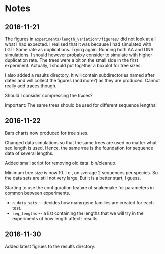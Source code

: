 # Notes

## 2016-11-21

The figures in `experiments/length_variation*/figures/` did not look at
all what I had expected.  I realised that it was because I had
simulated with LGT! Same rate as duplications. Trying again. Running
both AA and DNA simulations. I should however probably consider to
simulate with higher duplication rate. The trees were a bit on the
small side in the first experiment. Actually, I should put together a
boxplot for tree sizes.

I also added a results directory. It will contain subdirectories named
after dates and will collect the figures (and more?) as they are
produced. Cannot really add traces though.

Should I consider compressing the traces?

Important: The same trees should be used for different sequence lengths!


## 2016-11-22

Bars charts now produced for tree sizes.

Changed data simulations so that the same trees are used no matter
what seq length is used. Hence, the same tree is the foundation for
sequence data of several lengths.

Added small script for removing old data: bin/cleanup.

Minimum tree size is now 10. I.e., on average 2 sequences per
species. So the data sets are still not very large. But it is a better
start, I guess.

Starting to use the configuration feature of snakemake for parameters
in common between experiments.

* `n_data_sets` -- decides how many gene families are created for each test.
* `seq_lengths` -- a list containing the lengths that we will try in
   the experiments of how length affects results.


## 2016-11-30

Added latest figrues to the results directory. 